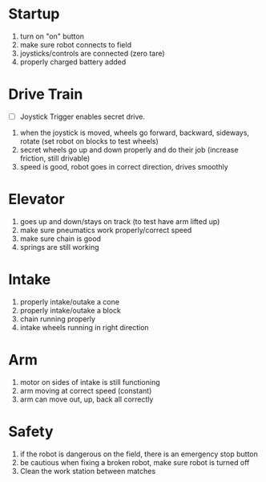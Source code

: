 # Startup
1. turn on "on" button 
2. make sure robot connects to field 
3. joysticks/controls are connected (zero tare)
4. properly charged battery added


# Drive Train
- [ ] Joystick Trigger enables secret drive.

 
 1. when the joystick is moved, wheels go forward, backward, sideways, rotate (set robot on blocks to test wheels)
 2. secret wheels go up and down properly and do their job (increase friction, still drivable)
 3. speed is good, robot goes in correct direction, drives smoothly

 
# Elevator
1. goes up and down/stays on track (to test have arm lifted up)
2. make sure pneumatics work properly/correct speed
3. make sure chain is good
4. springs are still working 

# Intake 
1. properly intake/outake a cone
2. properly intake/outake a block 
3. chain running properly
4. intake wheels running in right direction 

# Arm 
1. motor on sides of intake is still functioning 
2. arm moving at correct speed (constant)
3. arm can move out, up, back all correctly 

# Safety
1. if the robot is dangerous on the field, there is an emergency stop button 
2. be cautious when fixing a broken robot, make sure robot is turned off
3. Clean the work station between matches 